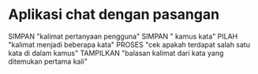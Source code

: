# Aplikasi chat dengan pasangan

SIMPAN "kalimat pertanyaan pengguna"
SIMPAN " kamus kata"
PILAH "kalimat menjadi beberapa kata"
PROSES "cek apakah terdapat salah satu kata di dalam kamus"
TAMPILKAN "balasan kalimat dari kata yang ditemukan pertama kali"
